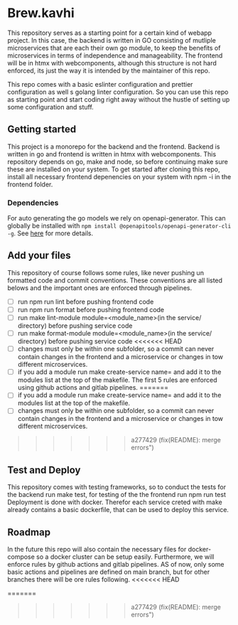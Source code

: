 # Brew.kavhi
This repository serves as a starting point for a certain kind of webapp project. In this case, the backend is written in GO consisting of mutliple microservices that are each their own go module, to keep the benefits of microservices in terms of independence and manageability. The frontend will be in htmx with webcomponents, although this structure is not hard enforced, its just the way it is intended by the maintainer of this repo.

This repo comes with a basic eslinter configuration and prettier configuration as well s golang linter configuration. So you can use this repo as starting point and start coding right away without the hustle of setting up some configuration and stuff.


## Getting started

This project is a monorepo for the backend and the frontend. Backend is written in go and frontend is written in htmx with webcomponents. This repository depends on go, make and node, so before continuing make sure these are installed on your system. 
To get started after cloning this repo, install all necessary frontend depenencies on your system with npm -i in the frontend folder. 

### Dependencies
For auto generating the go models we rely on openapi-generator. This can globally be installed with ``npm install @openapitools/openapi-generator-cli -g``. See [here](https://openapi-generator.tech/) for more details.

## Add your files

This repository of course follows some rules, like never pushing un formatted code and commit conventions. These conventions are all listed belows and the important ones are enforced through pipelines.
- [ ] run npm run lint before pushing frontend code
- [ ] run npm run format before pushing frontend code
- [ ] run make lint-module module=<module_name>(in the service/ directory) before pushing service code
- [ ] run make format-module module=<module_name>(in the service/ directory) before pushing service code
<<<<<<< HEAD
- [ ] changes must only be within one subfolder, so a commit can never contain changes in the frontend and a microservice or changes in tow different microservices.
- [ ] if you add a module run make create-service name=<name> and add it to the modules list at the top of the makefile.
The first 5 rules are enforced using github actions and gitlab pipelines.
=======
- [ ] if you add a module run make create-service name=<name> and add it to the modules list at the top of the makefile.
- [ ] changes must only be within one subfolder, so a commit can never contain changes in the frontend and a microservice or changes in tow different microservices.
>>>>>>> a277429 (fix(README): merge errors")

## Test and Deploy

This repository comes with testing frameworks, so to conduct the tests for the backend run make test, for testing of the the frontend run npm run test
Deployment is done with docker. Therefor each service creted with make already contains a basic dockerfile, that can be used to deploy this service.

## Roadmap
In the future this repo will also contain the necessary files for docker-compose so a docker cluster can be setup easily. Furthermore, we will enforce rules by github actions and gitlab pipelines. AS of now, only some basic actions and pipelines are defined on main branch, but for other branches there will be ore rules following.
<<<<<<< HEAD

=======
>>>>>>> a277429 (fix(README): merge errors")
